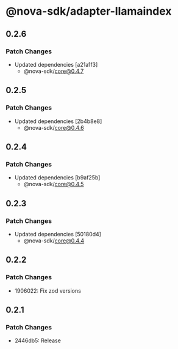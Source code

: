 # @nova-sdk/adapter-llamaindex

## 0.2.6

### Patch Changes

- Updated dependencies [a21a1f3]
  - @nova-sdk/core@0.4.7

## 0.2.5

### Patch Changes

- Updated dependencies [2b4b8e8]
  - @nova-sdk/core@0.4.6

## 0.2.4

### Patch Changes

- Updated dependencies [b9af25b]
  - @nova-sdk/core@0.4.5

## 0.2.3

### Patch Changes

- Updated dependencies [50180d4]
  - @nova-sdk/core@0.4.4

## 0.2.2

### Patch Changes

- 1906022: Fix zod versions

## 0.2.1

### Patch Changes

- 2446db5: Release
